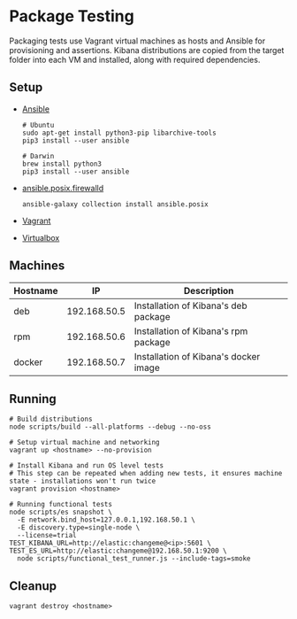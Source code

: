 # Package Testing

Packaging tests use Vagrant virtual machines as hosts and Ansible for provisioning and assertions. Kibana distributions are copied from the target folder into each VM and installed, along with required dependencies.

## Setup

- [Ansible](https://docs.ansible.com/ansible/latest/installation_guide/intro_installation.html)

  ```
  # Ubuntu
  sudo apt-get install python3-pip libarchive-tools
  pip3 install --user ansible

  # Darwin
  brew install python3
  pip3 install --user ansible
  ```

- [ansible.posix.firewalld](https://docs.ansible.com/ansible/latest/collections/ansible/posix/firewalld_module.html)
  ```
  ansible-galaxy collection install ansible.posix
  ```
- [Vagrant](https://www.vagrantup.com/downloads)
- [Virtualbox](https://www.virtualbox.org/wiki/Downloads)

## Machines

| Hostname | IP           | Description                           |
| -------- | ------------ | ------------------------------------- |
| deb      | 192.168.50.5 | Installation of Kibana's deb package  |
| rpm      | 192.168.50.6 | Installation of Kibana's rpm package  |
| docker   | 192.168.50.7 | Installation of Kibana's docker image |

## Running

```
# Build distributions
node scripts/build --all-platforms --debug --no-oss

# Setup virtual machine and networking
vagrant up <hostname> --no-provision

# Install Kibana and run OS level tests
# This step can be repeated when adding new tests, it ensures machine state - installations won't run twice
vagrant provision <hostname>

# Running functional tests
node scripts/es snapshot \
  -E network.bind_host=127.0.0.1,192.168.50.1 \
  -E discovery.type=single-node \
  --license=trial
TEST_KIBANA_URL=http://elastic:changeme@<ip>:5601 \
TEST_ES_URL=http://elastic:changeme@192.168.50.1:9200 \
  node scripts/functional_test_runner.js --include-tags=smoke

```

## Cleanup

```
vagrant destroy <hostname>
```
